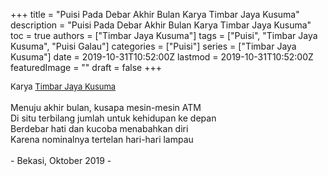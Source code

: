 +++
title = "Puisi Pada Debar Akhir Bulan Karya Timbar Jaya Kusuma"
description = "Puisi Pada Debar Akhir Bulan Karya Timbar Jaya Kusuma"
toc = true
authors = ["Timbar Jaya Kusuma"]
tags = ["Puisi", "Timbar Jaya Kusuma", "Puisi Galau"]
categories = ["Puisi"]
series = ["Timbar Jaya Kusuma"]
date = 2019-10-31T10:52:00Z
lastmod = 2019-10-31T10:52:00Z
featuredImage = ""
draft = false
+++

<div style="text-align: justify;">
<div style="font-size: small;">Karya <a href="/authors/timbar-jaya-kusuma/" target="_blank">Timbar Jaya Kusuma</a></div><br />
Menuju akhir bulan, kusapa mesin-mesin ATM<br />Di situ terbilang jumlah untuk kehidupan ke depan<br />Berdebar hati dan kucoba menabahkan diri<br />Karena nominalnya tertelan hari-hari lampau<br /><br />- Bekasi, Oktober 2019 -</div>
